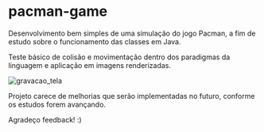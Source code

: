 # pacman-game

Desenvolvimento bem simples de uma simulação do jogo Pacman, a fim de estudo sobre o funcionamento das classes em Java.

Teste básico de colisão e movimentação dentro dos paradigmas da linguagem e aplicação em imagens renderizadas.

![gravacao_tela](https://user-images.githubusercontent.com/79977399/120120203-2b310f00-c172-11eb-9af7-4c1c8b145f5d.gif)

Projeto carece de melhorias que serão implementadas no futuro, conforme os estudos forem avançando. 

Agradeço feedback! :) 
